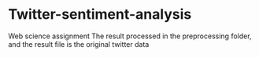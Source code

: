 # Twitter-sentiment-analysis
Web science assignment
  The result processed in the preprocessing folder, and the result file is the original twitter data
